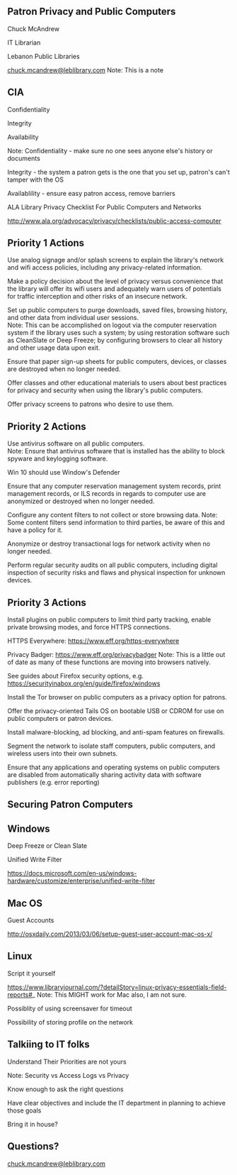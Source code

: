 ## Patron Privacy and Public Computers



Chuck McAndrew

IT Librarian

Lebanon Public Libraries

chuck.mcandrew@leblibrary.com
Note:
This is a note



## CIA
<span class="fragment">Confidentiality</span>

<span class="fragment">Integrity</span>

<span class="fragment">Availability</span>

Note: 
Confidentiality - make sure no one sees anyone else's history or documents

Integrity - the system a patron gets is the one that you set up, patron's can't tamper with the OS

Availablility - ensure easy patron access, remove barriers



ALA Library Privacy Checklist For Public Computers and Networks

http://www.ala.org/advocacy/privacy/checklists/public-access-computer



## Priority 1 Actions


Use analog signage and/or splash screens to explain the library's network and wifi access policies, including any privacy-related information.


Make a policy decision about the level of privacy versus convenience that the library will offer its wifi users and adequately warn users of potentials for traffic interception and other risks of an insecure network.


Set up public computers to purge downloads, saved files, browsing history, and other data from individual user sessions.  
Note: This can be accomplished on logout via the computer reservation system if the library uses such a system; by using restoration software such as CleanSlate or Deep Freeze; by configuring browsers to clear all history and other usage data upon exit.


Ensure that paper sign-up sheets for public computers, devices, or classes are destroyed when no longer needed.


Offer classes and other educational materials to users about best practices for privacy and security when using the library's public computers.


Offer privacy screens to patrons who desire to use them.



## Priority 2 Actions


Use antivirus software on all public computers.  
Note: Ensure that antivirus software that is installed has the ability to block spyware and keylogging software.

Win 10 should use Window's Defender


Ensure that any computer reservation management system records, print management  records, or ILS records in regards to computer use are anonymized or destroyed when no longer needed.


Configure any content filters to not collect or store browsing data.
Note: Some content filters send information to third parties, be aware of this and have a policy for it.


Anonymize or destroy transactional logs for network activity when no longer needed.


Perform regular security audits on all public computers, including digital inspection of security risks and flaws and physical inspection for unknown devices.



## Priority 3 Actions


Install plugins on public computers to limit third party tracking, enable private browsing modes, and force HTTPS connections.

HTTPS Everywhere: https://www.eff.org/https-everywhere

Privacy Badger: https://www.eff.org/privacybadger
Note: This is a little out of date as many of these functions are moving into browsers natively.

See guides about Firefox security options, e.g. https://securityinabox.org/en/guide/firefox/windows


Install the Tor browser on public computers as a privacy option for patrons.


Offer the privacy-oriented Tails OS on bootable USB or CDROM for use on public computers or patron devices.


Install malware-blocking, ad blocking, and anti-spam features on firewalls.


Segment the network to isolate staff computers, public computers, and wireless users into their own subnets.


Ensure that any applications and operating systems on public computers are disabled from automatically sharing activity data with software publishers (e.g. error reporting)



## Securing Patron Computers



## Windows


Deep Freeze or Clean Slate


Unified Write Filter

https://docs.microsoft.com/en-us/windows-hardware/customize/enterprise/unified-write-filter



## Mac OS


Guest Accounts

http://osxdaily.com/2013/03/06/setup-guest-user-account-mac-os-x/



## Linux


Script it yourself

https://www.libraryjournal.com/?detailStory=linux-privacy-essentials-field-reports#_
Note: This MIGHT work for Mac also, I am not sure.

Possiblity of using screensaver for timeout

Possibility of storing profile on the network



## Talkiing to IT folks


Understand Their Priorities are not yours

Note: 
Security vs Access
Logs vs Privacy


Know enough to ask the right questions


Have clear objectives and include the IT department in planning to achieve those goals


Bring it in house?



## Questions?

chuck.mcandrew@leblibrary.com
